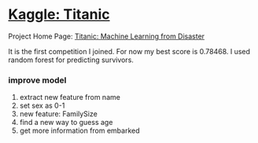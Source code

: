 # [Kaggle: Titanic](/Titanic)

Project Home Page: [Titanic: Machine Learning from Disaster](https://www.kaggle.com/c/titanic)

It is the first competition I joined. For now my best score is 0.78468. I used random forest for predicting survivors.



### improve model

1. extract new feature from name
2. set sex as 0-1
3. new feature: FamilySize
4. find a new way to guess age
5. get more information from embarked

